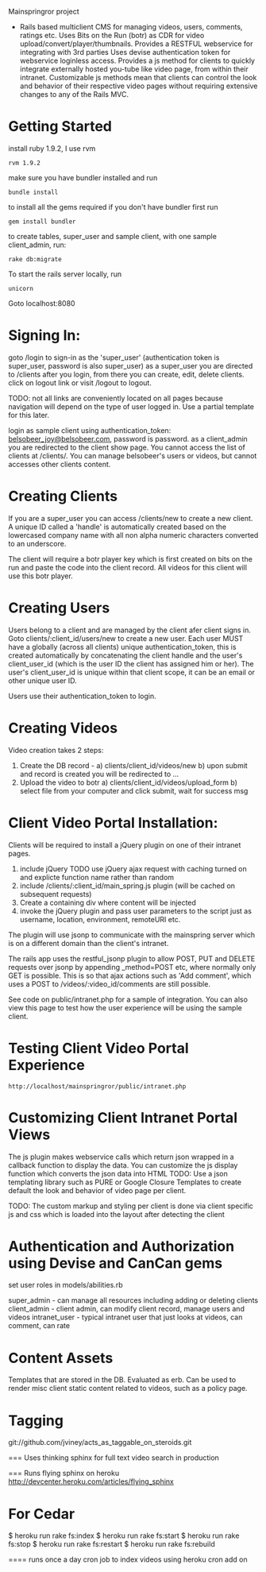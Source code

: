 Mainspringror project
- Rails based multiclient CMS for managing videos, users, comments, ratings etc.
Uses Bits on the Run (botr) as CDR for video upload/convert/player/thumbnails.
Provides a RESTFUL webservice for integrating with 3rd parties
Uses devise authentication token for webservice loginless access.
Provides a js method for clients to quickly integrate externally hosted you-tube like video page, from within their intranet.
Customizable js methods mean that clients can control the look and behavior of their respective video pages without requiring extensive changes
to any of the Rails MVC.

Getting Started
===

install ruby 1.9.2, I use rvm

    rvm 1.9.2

make sure you have bundler installed and run
    
    bundle install

to install all the gems required
if you don't have bundler first run
    
    gem install bundler

to create tables, super_user and sample client, with one sample client_admin, run:
    
    rake db:migrate
  
To start the rails server locally, run

    unicorn

Goto localhost:8080

Signing In:
===

goto /login to sign-in as the 'super_user' (authentication token is super_user, password is also super_user)
as a super_user you are directed to /clients after you login, from there you can create, edit, delete clients.
click on logout link or visit /logout to logout.

TODO: not all links are conveniently located on all pages because navigation will depend on the type of
user logged in.  Use a partial template for this later.

login as sample client using authentication_token: belsobeer_joy@belsobeer.com, password is password.
as a client_admin you are redirected to the client show page.  You cannot access the list of clients at /clients/.
You can manage belsobeer's users or videos, but cannot accesses other clients content.

Creating Clients
===

If you are a super_user you can access /clients/new to create a new client.  A unique ID called a 'handle' is automatically
created based on the lowercased company name with all non alpha numeric characters converted to an underscore. 

The client will require a botr player key which is first created on bits on the run and paste the code into the client
record.  All videos for this client will use this botr player.


Creating Users
===

Users belong to a client and are managed by the client afer client signs in.  Goto clients/:client_id/users/new to create a new user.
Each user MUST have a globally (across all clients) unique authentication_token, this is created automatically
by concatenating the client handle and the user's client_user_id (which is the user ID the client has assigned him or her).
The user's client_user_id is unique within that client scope, it can be an email or other unique user ID.

Users use their authentication_token to login.

Creating Videos
===

Video creation takes 2 steps:
1) Create the DB record - 
  a) clients/client_id/videos/new
  b) upon submit and record is created you will be redirected to ...
2) Upload the video to botr
  a) clients/client_id/videos/upload_form
  b) select file from your computer and click submit, wait for success msg


Client Video Portal Installation:
===

Clients will be required to install a jQuery plugin on one of their intranet pages.
1) include jQuery
TODO use jQuery ajax request with caching turned on and explicte function name rather than random
2) include /clients/:client_id/main_spring.js plugin (will be cached on subsequent requests)
3) Create a containing div where content will be injected
4) invoke the jQuery plugin and pass user parameters to the script just as username, location, environment, remoteURI etc.

The plugin will use jsonp to communicate with the mainspring server which is on a different domain than the client's intranet.

The rails app uses the restful_jsonp plugin to allow POST, PUT and DELETE requests over jsonp by appending _method=POST etc, 
where normally only GET is possible.  This is so that ajax actions such as 'Add comment', which uses a POST to /videos/:video_id/comments are still possible.


See code on public/intranet.php for a sample of integration.  You can also view this page to test how the user experience will be using
the sample client.

Testing Client Video Portal Experience
===

    http://localhost/mainspringror/public/intranet.php

Customizing Client Intranet Portal Views
====

The js plugin makes webservice calls which return json wrapped in a callback function to display the data.
You can customize the js display function which converts the json data into HTML
TODO:
Use a json templating library such as PURE or Google Closure Templates to create default the look and behavior of video page per client.

TODO:
The custom markup and styling per client is done via client specific js and css which is loaded into the
layout after detecting the client



Authentication and Authorization using Devise and CanCan gems
===

set user roles in models/abilities.rb

super_admin - can manage all resources including adding or deleting clients
client_admin - client admin, can modify client record, manage users and videos
intranet_user - typical intranet user that just looks at videos, can comment, can rate

Content Assets
===

Templates that are stored in the DB.  Evaluated as erb.  Can be used to render misc client static content related
to videos, such as a policy page.

Tagging
===

git://github.com/jviney/acts_as_taggable_on_steroids.git

===
Uses thinking sphinx for full text video search in production

===
Runs flying sphinx on heroku
http://devcenter.heroku.com/articles/flying_sphinx

# For Cedar
$ heroku run rake fs:index
$ heroku run rake fs:start
$ heroku run rake fs:stop
$ heroku run rake fs:restart
$ heroku run rake fs:rebuild

====
runs once a day cron job to index videos
using heroku cron add on


